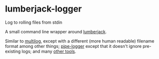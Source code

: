 # lumberjack-logger
Log to rolling files from stdin

A small command line wrapper around
[lumberjack](https://github.com/natefinch/lumberjack).

Similar to [multilog](https://cr.yp.to/daemontools/multilog.html), except with
a different (more human readable) filename format among other things;
[pipe-logger](https://crates.io/crates/pipe-logger) except that it doesn't
ignore pre-existing logs; and many [other
tools](https://superuser.com/a/291397).

